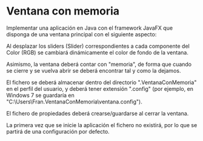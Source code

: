 # Ventana con memoria

Implementar una aplicación en Java con el framework JavaFX que disponga de una ventana principal con el siguiente aspecto:

Al desplazar los sliders (Slider) correspondientes a cada componente del Color (RGB) se cambiará dinámicamente el color de fondo de la ventana.

Asimismo, la ventana deberá contar con "memoria", de forma que cuando se cierre y se vuelva abrir se deberá encontrar tal y como la dejamos.

El fichero se deberá almacenar dentro del directorio ".VentanaConMemoria" en el perfil del usuario, y deberá tener extensión ".config" (por ejemplo, en Windows 7 se guardaría en "C:\Users\Fran\.VentanaConMemoria\ventana.config").

El fichero de propiedades deberá crearse/guardarse al cerrar la ventana.

La primera vez que se inicie la aplicación el fichero no existirá, por lo que se partirá de una configuración por defecto.